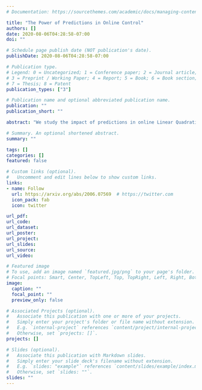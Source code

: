```yaml
---
# Documentation: https://sourcethemes.com/academic/docs/managing-content/

title: "The Power of Predictions in Online Control"
authors: []
date: 2020-08-06T04:28:58-07:00
doi: ""

# Schedule page publish date (NOT publication's date).
publishDate: 2020-08-06T04:28:58-07:00

# Publication type.
# Legend: 0 = Uncategorized; 1 = Conference paper; 2 = Journal article;
# 3 = Preprint / Working Paper; 4 = Report; 5 = Book; 6 = Book section;
# 7 = Thesis; 8 = Patent
publication_types: ["3"]

# Publication name and optional abbreviated publication name.
publication: ""
publication_short: ""

abstract: "We study the impact of predictions in online Linear Quadratic Regulator control with both stochastic and adversarial disturbances in the dynamics. In both settings, we characterize the optimal policy and derive tight bounds on the minimum cost and dynamic regret. Perhaps surprisingly, our analysis shows that the conventional greedy MPC approach is a near-optimal policy in both stochastic and adversarial settings. Specifically, for length-T problems, MPC requires only O(log T) predictions to reach O(1) dynamic regret, which matches (up to lower-order terms) our lower bound on the required prediction horizon for constant regret."

# Summary. An optional shortened abstract.
summary: ""

tags: []
categories: []
featured: false

# Custom links (optional).
#   Uncomment and edit lines below to show custom links.
links:
- name: Follow
  url: https://arxiv.org/abs/2006.07569  # https://twitter.com
  icon_pack: fab
  icon: twitter

url_pdf:
url_code:
url_dataset:
url_poster:
url_project:
url_slides:
url_source:
url_video:

# Featured image
# To use, add an image named `featured.jpg/png` to your page's folder. 
# Focal points: Smart, Center, TopLeft, Top, TopRight, Left, Right, BottomLeft, Bottom, BottomRight.
image:
  caption: ""
  focal_point: ""
  preview_only: false

# Associated Projects (optional).
#   Associate this publication with one or more of your projects.
#   Simply enter your project's folder or file name without extension.
#   E.g. `internal-project` references `content/project/internal-project/index.md`.
#   Otherwise, set `projects: []`.
projects: []

# Slides (optional).
#   Associate this publication with Markdown slides.
#   Simply enter your slide deck's filename without extension.
#   E.g. `slides: "example"` references `content/slides/example/index.md`.
#   Otherwise, set `slides: ""`.
slides: ""
---
```


